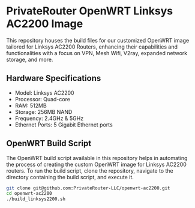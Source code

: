 # PrivateRouter OpenWRT Linksys AC2200 Image

This repository houses the build files for our customized OpenWRT image tailored for Linksys AC2200 Routers, enhancing their capabilities and functionalities with a focus on VPN, Mesh Wifi, V2ray, expanded network storage, and more.

## Hardware Specifications
- Model: Linksys AC2200
- Processor: Quad-core
- RAM: 512MB
- Storage: 256MB NAND
- Frequency: 2.4GHz & 5GHz
- Ethernet Ports: 5 Gigabit Ethernet ports

## OpenWRT Build Script
The OpenWRT build script available in this repository helps in automating the process of creating the custom OpenWRT image for Linksys AC2200 routers. To run the build script, clone the repository, navigate to the directory containing the build script, and execute it.
```sh
git clone git@github.com:PrivateRouter-LLC/openwrt-ac2200.git
cd openwrt-ac2200
./build_linksys2200.sh
